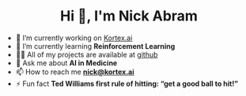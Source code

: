<!--
**nkabram/nkabram** is a ✨ _special_ ✨ repository because its `README.md` (this file) appears on your GitHub profile.

Here are some ideas to get you started:

- 🔭 I’m currently working on ...
- 🌱 I’m currently learning ...
- 👯 I’m looking to collaborate on ...
- 🤔 I’m looking for help with ...
- 💬 Ask me about ...
- 📫 How to reach me: ...
- 😄 Pronouns: ...
- ⚡ Fun fact: ...
-->

<h1 align="center">Hi 👋, I'm Nick Abram</h1>

- 🔭 I’m currently working on [Kortex.ai](kortex.ai)
- 🌱 I’m currently learning **Reinforcement Learning**
- 👨‍💻 All of my projects are available at [github](github)
- 💬 Ask me about **AI in Medicine**
- 📫 How to reach me **nick@kortex.ai**
- ⚡ Fun fact **Ted Williams first rule of hitting: “get a good ball to hit!”**

